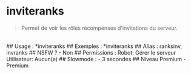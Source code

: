 # inviteranks

> Permet de voir les rôles récompenses d'invitations du serveur.

<br>
## Usage :
*inviteranks
## Exemples :
*inviteranks
## Alias :
ranksinv,
<br>invranks
## NSFW ?
- Non
## Permissions :
Robot: Gérer le serveur
<br>
Utilisateur: Aucun(e)
## Slowmode :
- 3 secondes
## Niveau Premium
- Premium